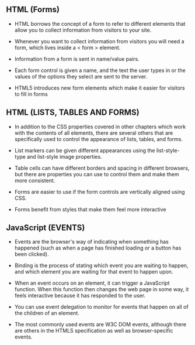 ## HTML (Forms)

* HTML borrows the concept of a form to refer to different 
elements that allow you to collect information from visitors to 
your site.




*  Whenever you want to collect information from 
visitors you will need a form, which lives inside a 
< form > element.

* Information from a form is sent in name/value pairs.

* Each form control is given a name, and the text the 
user types in or the values of the options they select 
are sent to the server.

* HTML5 introduces new form elements which make it 
easier for visitors to fill in forms

## HTML (LISTS, TABLES AND FORMS)

* In addition to the CSS properties covered in other 
chapters which work with the contents of all elements, 
there are several others that are specifically used to 
control the appearance of lists, tables, and forms.

* List markers can be given different appearances 
using the list-style-type and list-style image 
properties.

* Table cells can have different borders and spacing in 
different browsers, but there are properties you can 
use to control them and make them more consistent. 

* Forms are easier to use if the form controls are 
vertically aligned using CSS.

* Forms benefit from styles that make them feel more 
interactive

## JavaScript (EVENTS)

* Events are the browser's way of indicating when 
something has happened (such as when a page has 
finished loading or a button has been clicked). 

* Binding is the process of stating which event you are 
waiting to happen, and which element you are waiting 
for that event to happen upon. 

* When an event occurs on an element, it can trigger a 
JavaScript function. When this function then changes 
the web page in some way, it feels interactive because 
it has responded to the user. 

* You can use event delegation to monitor for events 
that happen on all of the children of an element. 

* The most commonly used events are W3C DOM 
events, although there are others in the HTMLS 
specification as well as browser-specific events.